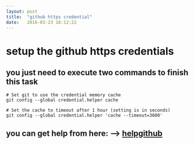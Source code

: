 ```yaml
---
layout: post
title:  "github https credential"
date:   2016-03-23 16:12:22
---
```

# setup the github https credentials

## you just need to execute two commands to finish  this task

    # Set git to use the credential memory cache
    git config --global credential.helper cache

    # Set the cache to timeout after 1 hour (setting is in seconds)
    git config --global credential.helper 'cache --timeout=3600'

## you can get help from here: --> [helpgithub](https://help.github.com/articles/caching-your-github-password-in-git/)

